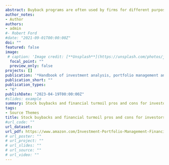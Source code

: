 ```yaml
---
abstract: Buyback programs are often used by firms for different purposes, including distributing excess cash to shareholders and signal that the stock price is underpriced. The first purpose of this chapter book is to review studies of buyback programs and to highlight that fundamentals-based hypotheses are problematic in financial turmoil. We will show how buyback programs add value to shareholders while also identifying some situations in which they can destroy value. The second purpose is to present the pros and cons of buyback programs to shareholders, particularly during financial turmoil.
author_notes:
- Author
authors:
- admin
#- Robert Ford
#date: "2021-09-01T00:00:00Z"
doi: ""
featured: false
image:
 # caption: 'Image credit: [**Unsplash**](https://unsplash.com/photos/jdD8gXaTZsc)'
  focal_point: ""
  preview_only: false
projects: []
publication: '*Handbook of investment analysis, portfolio management and Financial derivatives, 1*(1)'
publication_short: ""
publication_types:
- "6"
publishDate: "2023-04-19T00:00:00Z"
#slides: example
summary: Stock buybacks and financial turmoil pros and cons for investors
tags:
- Source Themes
title: Stock buybacks and financial turmoil pros and cons for investors
#url_code: ""
url_dataset: 
url_pdf: https://www.amazon.com/Investment-Portfolio-Management-Financial-Derivatives/dp/9811269939/ref=sr_1_1?qid=1660410412&refinements=p_27%3ACheng+Few+Lee&s=books&sr=1-1&text=Cheng+Few+Lee
# url_poster: ""
# url_project: ""
# url_slides: ""
# url_source: ""
# url_video: ""
---
```


